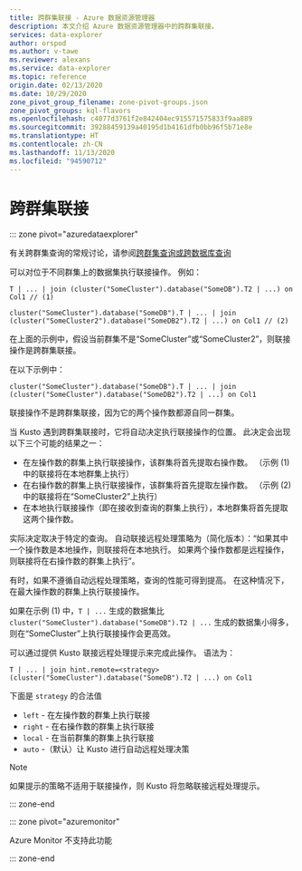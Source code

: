 ```yaml
---
title: 跨群集联接 - Azure 数据资源管理器
description: 本文介绍 Azure 数据资源管理器中的跨群集联接。
services: data-explorer
author: orspod
ms.author: v-tawe
ms.reviewer: alexans
ms.service: data-explorer
ms.topic: reference
origin.date: 02/13/2020
ms.date: 10/29/2020
zone_pivot_group_filename: zone-pivot-groups.json
zone_pivot_groups: kql-flavors
ms.openlocfilehash: c4077d3761f2e842404ec915571575833f9aa889
ms.sourcegitcommit: 39288459139a40195d1b4161dfb0bb96f5b71e8e
ms.translationtype: HT
ms.contentlocale: zh-CN
ms.lasthandoff: 11/13/2020
ms.locfileid: "94590712"
---
```

# <a name="cross-cluster-join"></a>跨群集联接

::: zone pivot="azuredataexplorer"

有关跨群集查询的常规讨论，请参阅[跨群集查询或跨数据库查询](cross-cluster-or-database-queries.md)

可以对位于不同群集上的数据集执行联接操作。 例如：

```kusto
T | ... | join (cluster("SomeCluster").database("SomeDB").T2 | ...) on Col1 // (1)

cluster("SomeCluster").database("SomeDB").T | ... | join (cluster("SomeCluster2").database("SomeDB2").T2 | ...) on Col1 // (2)
```

在上面的示例中，假设当前群集不是“SomeCluster”或“SomeCluster2”，则联接操作是跨群集联接。

在以下示例中：

```kusto
cluster("SomeCluster").database("SomeDB").T | ... | join (cluster("SomeCluster").database("SomeDB2").T2 | ...) on Col1 
```

联接操作不是跨群集联接，因为它的两个操作数都源自同一群集。

当 Kusto 遇到跨群集联接时，它将自动决定执行联接操作的位置。 此决定会出现以下三个可能的结果之一：

* 在左操作数的群集上执行联接操作，该群集将首先提取右操作数。 （示例 (1) 中的联接将在本地群集上执行）
* 在右操作数的群集上执行联接操作，该群集将首先提取左操作数。 （示例 (2) 中的联接将在“SomeCluster2”上执行）
* 在本地执行联接操作（即在接收到查询的群集上执行），本地群集将首先提取这两个操作数。

实际决定取决于特定的查询。 自动联接远程处理策略为（简化版本）：“如果其中一个操作数是本地操作，则联接将在本地执行。 如果两个操作数都是远程操作，则联接将在右操作数的群集上执行”。

有时，如果不遵循自动远程处理策略，查询的性能可得到提高。 在这种情况下，在最大操作数的群集上执行联接操作。

如果在示例 (1) 中，`T | ...` 生成的数据集比 `cluster("SomeCluster").database("SomeDB").T2 | ...` 生成的数据集小得多，则在“SomeCluster”上执行联接操作会更高效。

可以通过提供 Kusto 联接远程处理提示来完成此操作。 语法为：

```kusto
T | ... | join hint.remote=<strategy> (cluster("SomeCluster").database("SomeDB").T2 | ...) on Col1
```

下面是 `strategy` 的合法值
* `left` - 在左操作数的群集上执行联接 
* `right` - 在右操作数的群集上执行联接
* `local` - 在当前群集的群集上执行联接
* `auto` -（默认）让 Kusto 进行自动远程处理决策

> [!Note]
> 如果提示的策略不适用于联接操作，则 Kusto 将忽略联接远程处理提示。

::: zone-end

::: zone pivot="azuremonitor"

Azure Monitor 不支持此功能

::: zone-end
